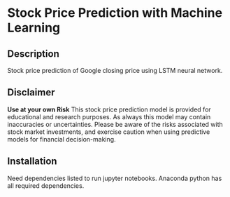 # Stock Price Prediction with Machine Learning

## Description
Stock price prediction of Google closing price using LSTM neural network.

## Disclaimer
**Use at your own Risk**
This stock price prediction model is provided for educational and research purposes. As always this model may contain inaccuracies or uncertainties. Please be aware of the risks associated with stock market investments, and exercise caution when using predictive models for financial decision-making.

## Installation
Need dependencies listed to run jupyter notebooks. Anaconda python has all required dependencies.



